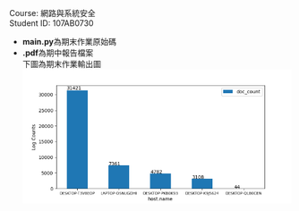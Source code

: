 Course: 網路與系統安全  
Student ID: 107AB0730  

  
- **main.py**為期末作業原始碼
- **.pdf**為期中報告檔案  
  下圖為期末作業輸出圖  
![Figure Preview](./Figure_1.png)

